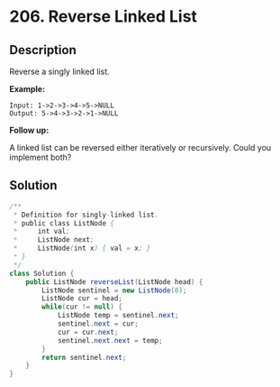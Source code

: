 # 206. Reverse Linked List

## Description

Reverse a singly linked list.

**Example:**

```
Input: 1->2->3->4->5->NULL
Output: 5->4->3->2->1->NULL
```

**Follow up:**

A linked list can be reversed either iteratively or recursively. Could you implement both?

## Solution

```java
/**
 * Definition for singly-linked list.
 * public class ListNode {
 *     int val;
 *     ListNode next;
 *     ListNode(int x) { val = x; }
 * }
 */
class Solution {
    public ListNode reverseList(ListNode head) {
        ListNode sentinel = new ListNode(0);
        ListNode cur = head;
        while(cur != null) {
            ListNode temp = sentinel.next;
            sentinel.next = cur;
            cur = cur.next;
            sentinel.next.next = temp;
        }
        return sentinel.next;
    }
}
```

 